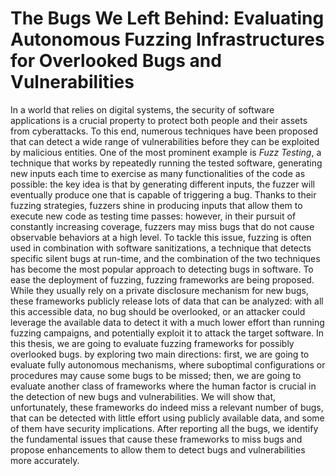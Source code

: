 # The Bugs We Left Behind: Evaluating Autonomous Fuzzing Infrastructures for Overlooked Bugs and Vulnerabilities

In a world that relies on digital systems, the security of software applications is a crucial property to protect both people and their assets from cyberattacks. To this end, numerous techniques have been proposed that can detect a wide range of vulnerabilities before they can be exploited by malicious entities.
One of the most prominent example is *Fuzz Testing*, a technique that works by repeatedly running the tested software, generating new inputs each time to exercise as many functionalities of the code as possible: the key idea is that by generating different inputs, the fuzzer will eventually produce one that is capable of triggering a bug.
Thanks to their fuzzing strategies, fuzzers shine in producing inputs that allow them to execute new code as testing time passes: however, in their pursuit of constantly increasing coverage, fuzzers may miss bugs that do not cause observable behaviors at a high level. To tackle this issue, fuzzing is often used in combination with software sanitizations,
a technique that detects specific silent bugs at run-time, and the combination of the two techniques has become the most popular approach to detecting bugs in software.
To ease the deployment of fuzzing, fuzzing frameworks are being proposed. While they usually rely on a private disclosure mechanism for new bugs, these frameworks publicly release lots of data that can be analyzed: with all this accessible data, no
bug should be overlooked, or an attacker could leverage the available data to detect it with a much lower effort than running fuzzing campaigns, and potentially exploit it to attack the target software.
In this thesis, we are going to evaluate fuzzing frameworks for possibly overlooked bugs. by exploring two main directions: first, we are going to evaluate fully autonomous mechanisms, where suboptimal configurations or procedures may cause some bugs to be missed; then, we are going to evaluate another class of frameworks where the human factor is crucial in the detection of new bugs and vulnerabilities. 
We will show that, unfortunately, these frameworks do indeed miss a relevant number of bugs, that can be detected with little effort using publicly available data, and some of them have security implications. 
After reporting all the bugs, we identify the fundamental issues that cause these frameworks to miss bugs and propose enhancements to allow them to detect bugs and vulnerabilities more accurately.
